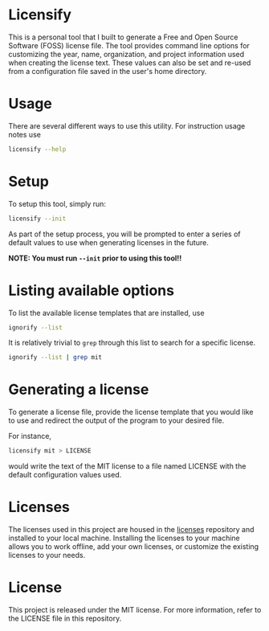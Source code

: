 # Licensify
This is a personal tool that I built to generate a Free and Open Source Software
(FOSS) license file. The tool provides command line options for customizing the 
year, name, organization, and project information used when creating the license
text. These values can also be set and re-used from a configuration file saved
in the user's home directory.

# Usage
There are several different ways to use this utility. For instruction usage notes
use

```bash
licensify --help
```

# Setup
To setup this tool, simply run: 

```bash
licensify --init
```

As part of the setup process, you will be prompted to enter a series of default
values to use when generating licenses in the future.

**NOTE: You must run `--init` prior to using this tool!!**

# Listing available options
To list the available license templates that are installed, use

```bash
ignorify --list
```

It is relatively trivial to `grep` through this list to search for a specific 
license.

```bash 
ignorify --list | grep mit
```

# Generating a license
To generate a license file, provide the license template that you would like to
use and redirect the output of the program to your desired file. 

For instance,

```bash
licensify mit > LICENSE
```

would write the text of the MIT license to a file named LICENSE with the default
configuration values used.

# Licenses
The licenses used in this project are housed in the 
[licenses](https://github.com/lynnjm7/licenses) repository and installed to your 
local machine. Installing the licenses to your machine allows you to work 
offline, add your own licenses, or customize the existing licenses to your needs.

# License
This project is released under the MIT license. For more information, refer to
the LICENSE file in this repository.
